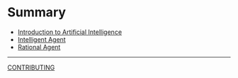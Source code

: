 # Summary

- [Introduction to Artificial Intelligence](./introduction.md)
- [Intelligent Agent](./intelligent-agent.md)
- [Rational Agent](./rational-agent.md)

---

[CONTRIBUTING](./contributing.md)